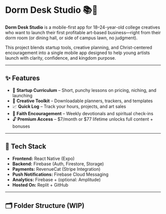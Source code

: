 # Dorm Desk Studio 📚🎨

**Dorm Desk Studio** is a mobile-first app for 18–24-year-old college creatives who want to launch their first profitable art-based business—right from their dorm room (or dining hall, or side of campus lawn, no judgment).

This project blends startup tools, creative planning, and Christ-centered encouragement into a single mobile app designed to help young artists launch with clarity, confidence, and kingdom purpose.

---

## ✨ Features

- 🧠 **Startup Curriculum** – Short, punchy lessons on pricing, niching, and launching
- 🧰 **Creative Toolkit** – Downloadable planners, trackers, and templates
- 📈 **Quick Log** – Track your hours, projects, and art sales
- 💬 **Faith Encouragement** – Weekly devotionals and spiritual check-ins
- 🔓 **Premium Access** – $7/month or $77 lifetime unlocks full content + bonuses

---

## 🧱 Tech Stack

- **Frontend:** React Native (Expo)
- **Backend:** Firebase (Auth, Firestore, Storage)
- **Payments:** RevenueCat (Stripe Integration)
- **Push Notifications:** Firebase Cloud Messaging
- **Analytics:** Firebase + (optional: Amplitude)
- **Hosted On:** Replit + GitHub

---

## 🗂 Folder Structure (WIP)


